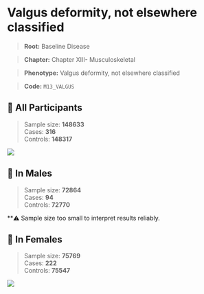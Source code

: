 # Valgus deformity, not elsewhere classified

> **Root:** Baseline Disease  

> **Chapter:** Chapter XIII- Musculoskeletal  

> **Phenotype:** Valgus deformity, not elsewhere classified  

> **Code:** `M13_VALGUS`

## 🧪 All Participants  
> Sample size: **148633**  
> Cases: **316**  
> Controls: **148317**
<img src="/Disease/Figures/ALL/Incidence/M13_VALGUS.png"/>
<CsvTable src="/Disease_Data/ALL/Incidence/COX_M13_VALGUS.csv" label="🔍 View full results" />

## 👨 In Males  
> Sample size: **72864**  
> Cases: **94**  
> Controls: **72770**

**⚠️ Sample size too small to interpret results reliably.


## 👩 In Females  
> Sample size: **75769**  
> Cases: **222**  
> Controls: **75547**
<img src="/Disease/Figures/Female/Incidence/M13_VALGUS.png"/>
<CsvTable src="/Disease_Data/Female/Incidence/COX_M13_VALGUS.csv" label="🔍 View full results" />
